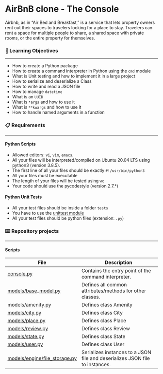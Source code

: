 # AirBnB clone - The Console

Airbnb, as in “Air Bed and Breakfast,” is a service that lets property owners rent out their spaces to travelers looking for a place to stay. Travelers can rent a space for multiple people to share, a shared space with private rooms, or the entire property for themselves.

### 🎯 Learning Objectives
---

* How to create a Python package
* How to create a command interpreter in Python using the ``cmd`` module
* What is Unit testing and how to implement it in a large project
* How to serialize and deserialize a Class
* How to write and read a JSON file
* How to manage ``datetime``
* What is an ``UUID``
* What is ``*args`` and how to use it
* What is ``**kwargs`` and how to use it
* How to handle named arguments in a function

### 📋 Requirements
---

#### Python Scripts

* Allowed editors: ``vi``, ``vim``, ``emacs``.
* All your files will be interpreted/compiled on Ubuntu 20.04 LTS using python3 (version 3.8.5).
* The first line of all your files should be exactly ``#!/usr/bin/python3``
* All your files must be executable
* The length of your files will be tested using ``wc``
* Your code should use the pycodestyle (version 2.7.*)

#### Python Unit Tests

* All your test files should be inside a folder ``tests``
* You have to use the [unittest module](https://docs.python.org/3.4/library/unittest.html#module-unittest)
* All your test files should be python files (extension: ``.py``)

### ⌨️ Repository projects
---

#### Scripts

|File|Description|
|---|---|
|[console.py](https://github.com/rayd1893/AirBnB_clone/blob/main/console.py)|Contains the entry point of the command interpreter.|
|[models/base_model.py](https://github.com/rayd1893/AirBnB_clone/blob/main/models/base_model.py)|Defines all common attributes/methods for other classes.|
|[models/amenity.py](https://github.com/rayd1893/AirBnB_clone/blob/main/models/amenity.py)|Defines class Amenity|
|[models/city.py](https://github.com/rayd1893/AirBnB_clone/blob/main/models/city.py)|Defines class City|
|[models/place.py](https://github.com/rayd1893/AirBnB_clone/blob/main/models/place.py)|Defines class Place|
|[models/review.py](https://github.com/rayd1893/AirBnB_clone/blob/main/models/review.py)|Defines class Review|
|[models/state.py](https://github.com/rayd1893/AirBnB_clone/blob/main/models/state.py)|Defines class State|
|[models/user.py](https://github.com/rayd1893/AirBnB_clone/blob/main/models/user.py)|Defines class User|
|[models/engine/file_storage.py](https://github.com/rayd1893/AirBnB_clone/blob/main/models/engine/file_storage.py)|Serializes instances to a JSON file and deserializes JSON file to instances.|



